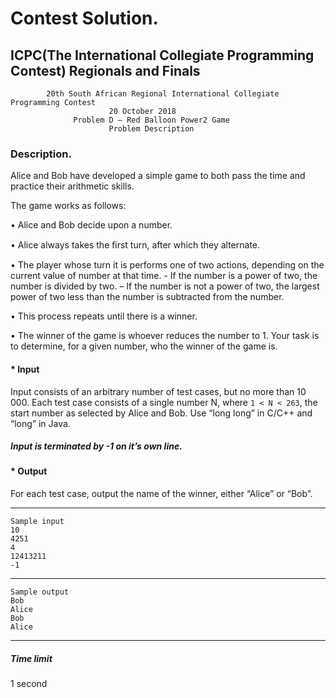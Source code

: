 # Contest Solution.

## ICPC(The International Collegiate Programming Contest) Regionals and Finals

            20th South African Regional International Collegiate Programming Contest
                          20 October 2018
                  Problem D — Red Balloon Power2 Game
                          Problem Description
### Description.
Alice and Bob have developed a simple game to both pass the time and practice their arithmetic skills.

The game works as follows:

• Alice and Bob decide upon a number.

• Alice always takes the ﬁrst turn, after which they alternate.

• The player whose turn it is performs one of two actions, depending on the current value of number at that time.
            - If the number is a power of two, the number is divided by two.
            – If the number is not a power of two, the largest power of two less than the number is subtracted from the number.
            
• This process repeats until there is a winner.

• The winner of the game is whoever reduces the number to 1. Your task is to determine, for a given number, who the winner of the game is.

#### * Input
Input consists of an arbitrary number of test cases, but no more than 10 000. Each test case consists of a single number N, where ```1 < N < 263```, the start number as selected by Alice and Bob. Use “long long” in C/C++ and “long” in Java.

##### Input is terminated by -1 on it’s own line.

#### * Output
For each test case, output the name of the winner, either “Alice” or “Bob”.

--------------------
```
Sample input
10 
4251 
4 
12413211 
-1
````
---------------------
```
Sample output
Bob
Alice
Bob 
Alice
```
---------------------

##### Time limit
1 second
